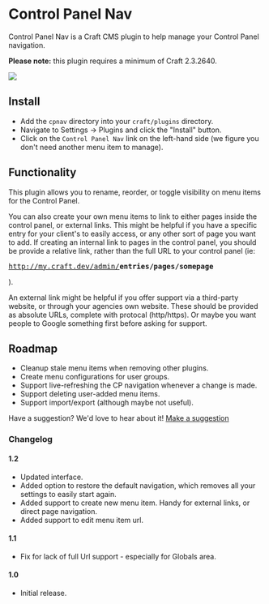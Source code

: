 # Control Panel Nav

Control Panel Nav is a Craft CMS plugin to help manage your Control Panel navigation.

**Please note:** this plugin requires a minimum of Craft 2.3.2640.

<img src="https://raw.githubusercontent.com/engram-design/CPNav/master/screenshots/main-new.png" />


## Install

- Add the `cpnav` directory into your `craft/plugins` directory.
- Navigate to Settings -> Plugins and click the "Install" button.
- Click on the `Control Panel Nav` link on the left-hand side (we figure you don't need another menu item to manage).


## Functionality

This plugin allows you to rename, reorder, or toggle visibility on menu items for the Control Panel.

You can also create your own menu items to link to either pages inside the control panel, or external links. This might be helpful if you have a specific entry for your client's to easily access, or any other sort of page you want to add. If creating an internal link to pages in the control panel, you should be provide a relative link, rather than the full URL to your control panel (ie: <pre>http://my.craft.dev/admin/<b>entries/pages/somepage</b></pre>).

An external link might be helpful if you offer support via a third-party website, or through your agencies own website. These should be provided as absolute URLs, complete with protocal (http/https). Or maybe you want people to Google something first before asking for support.


## Roadmap

- Cleanup stale menu items when removing other plugins.
- Create menu configurations for user groups.
- Support live-refreshing the CP navigation whenever a change is made.
- Support deleting user-added menu items.
- Support import/export (although maybe not useful).

Have a suggestion? We'd love to hear about it! [Make a suggestion](https://github.com/engram-design/CPNav/issues)


### Changelog

#### 1.2

- Updated interface.
- Added option to restore the default navigation, which removes all your settings to easily start again.
- Added support to create new menu item. Handy for external links, or direct page navigation.
- Added support to edit menu item url.

#### 1.1

- Fix for lack of full Url support - especially for Globals area.

#### 1.0

- Initial release.